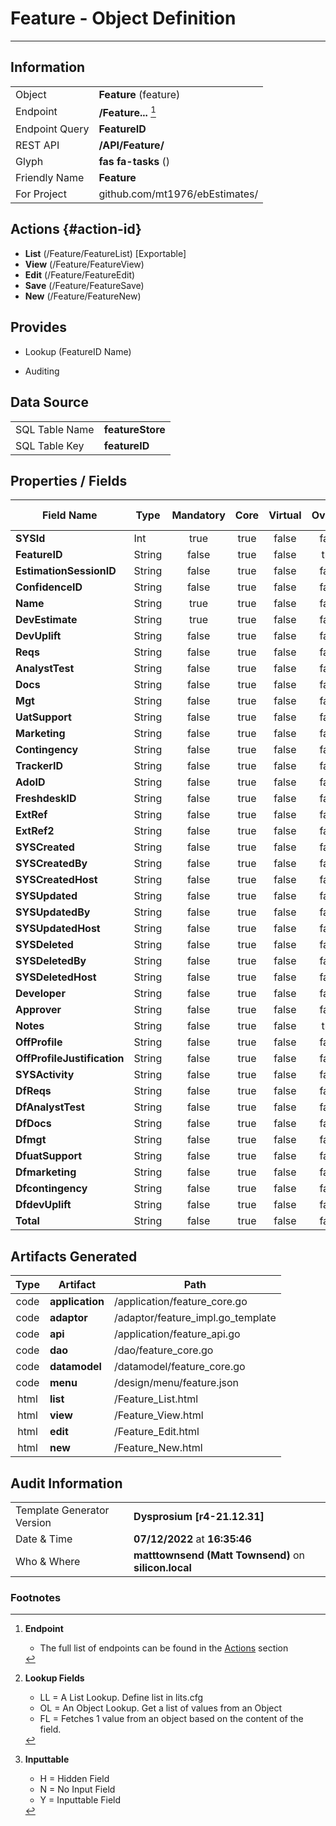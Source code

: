 # **Feature** - Object Definition
---
##  Information
|   |   |
|---|---|
|Object         |**Feature** (feature) |
|Endpoint 	    |**/Feature...** [^1]|
|Endpoint Query |**FeatureID**|
|REST API|**/API/Feature/**|
Glyph|**fas fa-tasks** ()
Friendly Name|**Feature**|
|For Project    |github.com/mt1976/ebEstimates/|

##  Actions {#action-id}
* **List** (/Feature/FeatureList) [Exportable]
* **View** (/Feature/FeatureView)
* **Edit** (/Feature/FeatureEdit)
* **Save** (/Feature/FeatureSave)
* **New** (/Feature/FeatureNew)








##  Provides
 * Lookup (FeatureID Name)

* Auditing 




##  Data Source 
|   |   |
|---|---|
SQL Table Name       | **featureStore**
SQL Table Key | **featureID**



##  Properties / Fields
| Field Name| Type | Mandatory | Core | Virtual | Overide | Lookup [^2]| Lookup Object      | Lookup Field Source         | Lookup Return Value                | Inputable [^3]|DB Column|Default Value| No Change | Callout | Internal | Display | Mask |
| -- | --  | :--: | :--: | :--: |:--: |:--: |:--: |-- |-- |:--: |-- | --| :--: | :--: | :--: | -- | -- |
|**SYSId**|Int|true|true|false|false|||||NH|_id|0|false|false|true|text||
|**FeatureID**|String|false|true|false|true|||||H|featureID||true|false|false|text||
|**EstimationSessionID**|String|false|true|false|false|OL|EstimationSession|EstimationSession_EstimationSessionID|EstimationSession_Name|Y|estimationSessionID||false|false|false|text||
|**ConfidenceID**|String|false|true|false|false|OL|Confidence|Confidence_ConfidenceID||Y|confidenceID||false|false|false|text||
|**Name**|String|true|true|false|false|||||Y|name||false|false|false|text||
|**DevEstimate**|String|true|true|false|false|||||Y|devEstimate||false|false|false|text||
|**DevUplift**|String|false|true|false|false|||||Y|devUplift||false|false|false|text||
|**Reqs**|String|false|true|false|false|||||Y|reqs||false|false|false|text||
|**AnalystTest**|String|false|true|false|false|||||Y|analystTest||false|false|false|text||
|**Docs**|String|false|true|false|false|||||Y|docs||false|false|false|text||
|**Mgt**|String|false|true|false|false|||||Y|mgt||false|false|false|text||
|**UatSupport**|String|false|true|false|false|||||Y|uatSupport||false|false|false|text||
|**Marketing**|String|false|true|false|false|||||Y|marketing||false|false|false|text||
|**Contingency**|String|false|true|false|false|||||Y|contingency||false|false|false|text||
|**TrackerID**|String|false|true|false|false|||||Y|trackerID||false|false|false|text||
|**AdoID**|String|false|true|false|false|||||Y|adoID||false|false|false|text||
|**FreshdeskID**|String|false|true|false|false|||||Y|freshdeskID||false|false|false|text||
|**ExtRef**|String|false|true|false|false|||||Y|extRef||false|false|false|text||
|**ExtRef2**|String|false|true|false|false|||||Y|extRef2||false|false|false|text||
|**SYSCreated**|String|false|true|false|false|||||NH|_created||false|false|true|text||
|**SYSCreatedBy**|String|false|true|false|false|||||NH|_createdBy||false|false|true|text||
|**SYSCreatedHost**|String|false|true|false|false|||||NH|_createdHost||false|false|true|text||
|**SYSUpdated**|String|false|true|false|false|||||NH|_updated||false|false|true|text||
|**SYSUpdatedBy**|String|false|true|false|false|||||NH|_updatedBy||false|false|true|text||
|**SYSUpdatedHost**|String|false|true|false|false|||||NH|_updatedHost||false|false|true|text||
|**SYSDeleted**|String|false|true|false|false|||||NH|_deleted||false|false|true|text||
|**SYSDeletedBy**|String|false|true|false|false|||||NH|_deletedBy||false|false|true|text||
|**SYSDeletedHost**|String|false|true|false|false|||||NH|_deletedHost||false|false|true|text||
|**Developer**|String|false|true|false|false|OL|Resource|Resource_Code|Resource_Name|Y|developer||false|false|false|text||
|**Approver**|String|false|true|false|false|OL|Resource|Resource_Code|Resource_Name|Y|approver||false|false|false|text||
|**Notes**|String|false|true|false|true|||||Y|notes||false|false|false|textarea||
|**OffProfile**|String|false|true|false|false|||||Y|offProfile||false|false|false|text||
|**OffProfileJustification**|String|false|true|false|false|||||Y|offProfileJustification||false|false|false|text||
|**SYSActivity**|String|false|true|false|false|||||NH|_activity||false|false|true|text||
|**DfReqs**|String|false|true|false|false|||||Y|dfReqs||false|false|false|text||
|**DfAnalystTest**|String|false|true|false|false|||||Y|dfAnalystTest||false|false|false|text||
|**DfDocs**|String|false|true|false|false|||||Y|dfDocs||false|false|false|text||
|**Dfmgt**|String|false|true|false|false|||||Y|dfmgt||false|false|false|text||
|**DfuatSupport**|String|false|true|false|false|||||Y|dfuatSupport||false|false|false|text||
|**Dfmarketing**|String|false|true|false|false|||||Y|dfmarketing||false|false|false|text||
|**Dfcontingency**|String|false|true|false|false|||||Y|dfcontingency||false|false|false|text||
|**DfdevUplift**|String|false|true|false|false|||||Y|dfdevUplift||false|false|false|text||
|**Total**|String|false|true|false|false|||||Y|total||false|false|false|text||


##  Artifacts Generated
| Type | Artifact | Path|
| :--: | -- | -- |
| code | **application** | /application/feature_core.go |
| code | **adaptor** | /adaptor/feature_impl.go_template |
| code | **api** | /application/feature_api.go |
| code | **dao** | /dao/feature_core.go |
| code | **datamodel** | /datamodel/feature_core.go |
| code | **menu** | /design/menu/feature.json |
| html | **list** | /Feature_List.html |
| html | **view** | /Feature_View.html |
| html | **edit** | /Feature_Edit.html |
| html | **new** | /Feature_New.html |


## Audit Information
|   |   |
|---|---|
Template Generator Version   | **Dysprosium [r4-21.12.31]**
Date & Time		     | **07/12/2022** at **16:35:46**
Who & Where		     | **matttownsend (Matt Townsend)** on **silicon.local**

### Footnotes
[^1]: **Endpoint**
    * The full list of endpoints can be found in the [Actions](#action-id) section
[^2]: **Lookup Fields**
    * LL = A List Lookup. Define list in lits.cfg
    * OL = An Object Lookup. Get a list of values from an Object
    * FL = Fetches 1 value from an object based on the content of the field. 
[^3]: **Inputtable**   
    * H = Hidden Field
    * N = No Input Field
    * Y = Inputtable Field